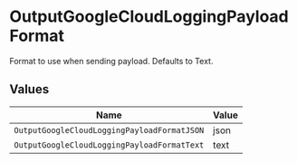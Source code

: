# OutputGoogleCloudLoggingPayloadFormat

Format to use when sending payload. Defaults to Text.


## Values

| Name                                        | Value                                       |
| ------------------------------------------- | ------------------------------------------- |
| `OutputGoogleCloudLoggingPayloadFormatJSON` | json                                        |
| `OutputGoogleCloudLoggingPayloadFormatText` | text                                        |